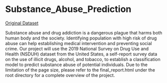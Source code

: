# Substance_Abuse_Prediction
[Original Dataset](https://www.datafiles.samhsa.gov/dataset/national-survey-drug-use-and-health-2019-nsduh-2019-ds0001)

Substance abuse and drug addiction is a dangerous plague that harms both human body and the society. Identifying population with high risk of drug abuse can help establishing medical intervention and preventing social crime. Our project will use the 2019 National Survey on Drug Use and Health (NSDUH) dataset from the United States, a self-report survey data on the use of illicit drugs, alcohol, and tobacco, to establish a classification model to predict substance abuse of potential individuals.
Due to the limitation of the page size, please refer to the final_report.html under the root directory for a complete overview of the project.

